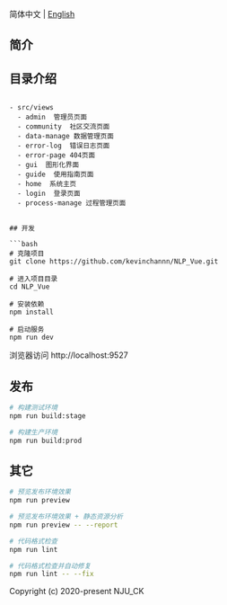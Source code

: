 简体中文 | [English](./README.md)

## 简介

## 目录介绍

```

- src/views
  - admin  管理员页面
  - community  社区交流页面
  - data-manage 数据管理页面
  - error-log  错误日志页面
  - error-page 404页面
  - gui  图形化界面
  - guide  使用指南页面
  - home  系统主页
  - login  登录页面
  - process-manage 过程管理页面


## 开发

```bash
# 克隆项目
git clone https://github.com/kevinchannn/NLP_Vue.git

# 进入项目目录
cd NLP_Vue

# 安装依赖
npm install

# 启动服务
npm run dev
```

浏览器访问 http://localhost:9527

## 发布

```bash
# 构建测试环境
npm run build:stage

# 构建生产环境
npm run build:prod
```

## 其它

```bash
# 预览发布环境效果
npm run preview

# 预览发布环境效果 + 静态资源分析
npm run preview -- --report

# 代码格式检查
npm run lint

# 代码格式检查并自动修复
npm run lint -- --fix
```

Copyright (c) 2020-present NJU_CK
